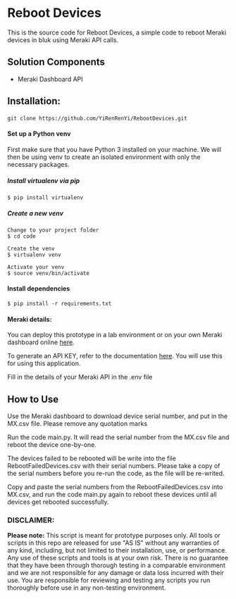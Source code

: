 # Reboot Devices

This is the source code for Reboot Devices, a simple code to reboot Meraki devices in bluk using Meraki API calls.

## Solution Components
* Meraki Dashboard API

## Installation:
####
```console
git clone https://github.com/YiRenRenYi/RebootDevices.git
```
#### Set up a Python venv
First make sure that you have Python 3 installed on your machine. We will then be using venv to create
an isolated environment with only the necessary packages.

##### Install virtualenv via pip
```
$ pip install virtualenv
```

##### Create a new venv
```
Change to your project folder
$ cd code

Create the venv
$ virtualenv venv

Activate your venv
$ source venv/bin/activate
```

#### Install dependencies
```
$ pip install -r requirements.txt
```

#### Meraki details:
You can deploy this prototype in a lab environment or on your own Meraki dashboard online
[here](https://account.meraki.com/secure/login/dashboard_login).

To generate an API KEY, refer to the documentation [here](https://documentation.meraki.com/zGeneral_Administration/Other_Topics/The_Cisco_Meraki_Dashboard_API#Enable_API_access).
You will use this for using this application.

Fill in the details of your Meraki API in the .env file


## How to Use

Use the Meraki dashboard to download device serial number, and put in the MX.csv file. Please remove any quotation marks

Run the code main.py. It will read the serial number from the MX.csv file and reboot the device one-by-one.

The devices failed to be rebooted will be write into the file RebootFailedDevices.csv with their serial numbers. Please take a copy of the serial numbers before you re-run the code, as the file will be re-writed.

Copy and paste the serial numbers from the RebootFailedDevices.csv into MX.csv, and run the code main.py again to reboot these devices until all devices get rebooted successfully.

### DISCLAIMER:
<b>Please note:</b> This script is meant for prototype purposes only. All tools or scripts in this repo are released for use "AS IS" without any warranties of any kind, including, but not limited to their installation, use, or performance. Any use of these scripts and tools is at your own risk. There is no guarantee that they have been through thorough testing in a comparable environment and we are not responsible for any damage or data loss incurred with their use.
You are responsible for reviewing and testing any scripts you run thoroughly before use in any non-testing environment.
